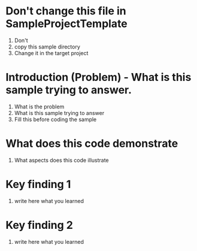 # Don't change this file in SampleProjectTemplate
1. Don't
2. copy this sample directory
3. Change it in the target project

# Introduction (Problem) - What is this sample trying to answer.
1. What is the problem
2. What is this sample trying to answer
3. Fill this before coding the sample

# What does this code demonstrate
1. What aspects does this code illustrate

# Key finding 1
1. write here what you learned

# Key finding 2
1. write here what you learned
